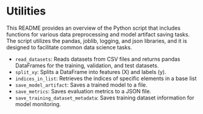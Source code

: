 # Utilities

This README provides an overview of the Python script that includes functions for various data preprocessing and model artifact saving tasks. 
The script utilizes the pandas, joblib, logging, and json libraries, and it is designed to facilitate common data science tasks.

- `read_datasets`: Reads datasets from CSV files and returns pandas DataFrames for the training, validation, and test datasets.
- `split_xy`: Splits a DataFrame into features (X) and labels (y).
- `indices_in_list`: Retrieves the indices of specific elements in a base list
- `save_model_artifact`: Saves a trained model to a file.
- `save_metrics`: Saves evaluation metrics to a JSON file.
- `save_training_dataset_metadata`: Saves training dataset information for model monitoring.
